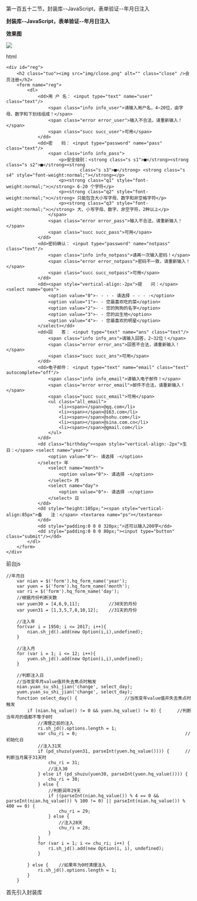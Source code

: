 第一百五十二节，封装库--JavaScript，表单验证--年月日注入

**封装库--JavaScript，表单验证--年月日注入**

**效果图**

**![](https://images2015.cnblogs.com/blog/955761/201702/955761-20170225212022882-1009815715.png)**





html

    
    
    <div id="reg">
        <h2 class="tuo"><img src="img/close.png" alt="" class="close" />会员注册</h2>
        <form name="reg">
            <dl>
                <dd>用 户 名： <input type="text" name="user" class="text"/>
                    <span class="info info_user">请输入用户名，4~20位，由字母、数字和下划线组成！</span>
                    <span class="error error_user">输入不合法，请重新输入！</span>
                    <span class="succ succ_user">可用</span>
                </dd>
                <dd>密　　码： <input type="password" name="pass" class="text"/>
                    <span class="info info_pass">
                        <p>安全级别：<strong class="s s1">■</strong><strong class="s s2">■</strong><strong
                                class="s s3">■</strong> <strong class="s s4" style="font-weight:normal;"></strong></p>
                        <p><strong class="q1" style="font-weight:normal;">○</strong> 6-20 个字符</p>
                        <p><strong class="q2" style="font-weight:normal;">○</strong> 只能包含大小写字母、数字和非空格字符</p>
                        <p><strong class="q3" style="font-weight:normal;">○</strong> 大、小写字母、数字、非空字符，2种以上</p>
                    </span>
                    <span class="error error_pass">输入不合法，请重新输入！</span>
                    <span class="succ succ_pass">可用</span>
                </dd>
                <dd>密码确认： <input type="password" name="notpass" class="text"/>
                    <span class="info info_notpass">请再一次输入密码！</span>
                    <span class="error error_notpass">密码不一致，请重新输入！</span>
                    <span class="succ succ_notpass">可用</span>
                </dd>
                <dd><span style="vertical-align:-2px">提　　问：</span> <select name="ques">
                    <option value="0">- - - - 请选择 - - - -</option>
                    <option value="1">- - 您最喜欢吃的菜</option>
                    <option value="2">- - 您的狗狗的名字</option>
                    <option value="3">- - 您的出生地</option>
                    <option value="4">- - 您最喜欢的明星</option>
                </select></dd>
                <dd>回　　答： <input type="text" name="ans" class="text"/>
                    <span class="info info_ans">请输入回答，2~32位！</span>
                    <span class="error error_ans">回答不合法，请重新输入！</span>
                    <span class="succ succ_ans">可用</span>
                </dd>
                <dd>电子邮件： <input type="text" name="email" class="text" autocomplete="off"/>
                    <span class="info info_email">请输入电子邮件！</span>
                    <span class="error error_email">邮件不合法，请重新输入！</span>
                    <span class="succ succ_email">可用</span>
                    <ul class="all_email">
                        <li><span></span>@qq.com</li>
                        <li><span></span>@163.com</li>
                        <li><span></span>@sohu.com</li>
                        <li><span></span>@sina.com.cn</li>
                        <li><span></span>@gmail.com</li>
                    </ul>
                </dd>
                <dd class="birthday"><span style="vertical-align:-2px">生　　日：</span> <select name="year">
                    <option value="0">- 请选择 -</option>
                </select> 年
                    <select name="month">
                        <option value="0">- 请选择 -</option>
                    </select> 月
                    <select name="day">
                        <option value="0">- 请选择 -</option>
                    </select> 日
                </dd>
                <dd style="height:105px;"><span style="vertical-align:85px">备　　注：</span> <textarea name="ps"></textarea>
                </dd>
                <dd style="padding:0 0 0 320px;">还可以输入200字</dd>
                <dd style="padding:0 0 0 80px;"><input type="button" class="submit"/></dd>
            </dl>
        </form>
    </div>

前台js

    
    
    //年月日
        var nian = $('form').hq_form_name('year');
        var yuen = $('form').hq_form_name('month');
        var ri = $('form').hq_form_name('day');
        //根据月份判断天数
        var yuen30 = [4,6,9,11];           //30天的月份
        var yuen31 = [1,3,5,7,8,10,12];    //31天的月份
    
        //注入年
        for(var i = 1950; i <= 2017; i++){
            nian.sh_jd().add(new Option(i,i),undefined);
        }
    
        //注入月
        for (var i = 1; i <= 12; i++){
            yuen.sh_jd().add(new Option(i,i),undefined);
        }
    
        //判断注入日
        //当改变年月value值并失去焦点时触发
        nian.yuan_su_shi_jian('change', select_day);
        yuen.yuan_su_shi_jian('change', select_day);
        function select_day() {                  //当改变年value值并失去焦点时触发
            if (nian.hq_value() != 0 && yuen.hq_value() != 0) {      //判断当年月的值都不等于0时
                //清理之前的注入
                ri.sh_jd().options.length = 1;
                var chu_ri = 0;                                         //初始化日
                //注入31天
                if (pd_shuzu(yuen31, parseInt(yuen.hq_value()))) {      //判断当月属于31天时
                    chu_ri = 31;
                    //注入30
                } else if (pd_shuzu(yuen30, parseInt(yuen.hq_value()))) {
                    chu_ri = 30;
                } else {
                    //判断润年29天
                    if ((parseInt(nian.hq_value()) % 4 == 0 && parseInt(nian.hq_value()) % 100 != 0) || parseInt(nian.hq_value()) % 400 == 0) {
                        chu_ri = 29;
                    } else {
                        //注入28天
                        chu_ri = 28;
                    }
                }
                for (var i = 1; i <= chu_ri; i++) {
                    ri.sh_jd().add(new Option(i, i), undefined);
                }
    
            } else {    //如果年为0时清理注入
                ri.sh_jd().options.length = 1;
            }
        }

首先引入封装库

